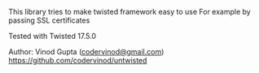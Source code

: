 This library tries to make twisted framework easy to use
For example by passing SSL certificates

Tested with Twisted 17.5.0

Author: Vinod Gupta (codervinod@gmail.com)
        https://github.com/codervinod/untwisted

